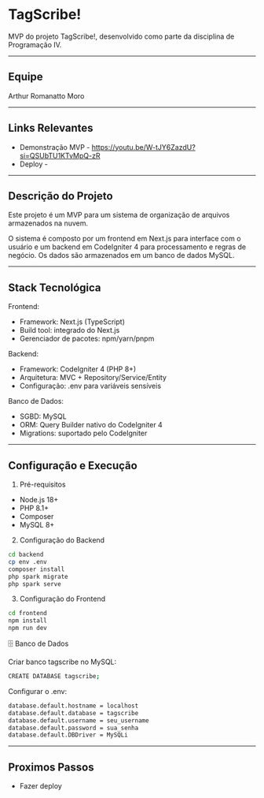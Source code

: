 # TagScribe!

MVP do projeto TagScribe!, desenvolvido como parte da disciplina de Programação IV.

---

## Equipe

Arthur Romanatto Moro

---

## Links Relevantes

* Demonstração MVP - https://youtu.be/W-tJY6ZazdU?si=QSUbTU1KTvMpQ-zR
* Deploy - 

---

## Descrição do Projeto

Este projeto é um MVP para um sistema de organização de arquivos armazenados na nuvem.

O sistema é composto por um frontend em Next.js para interface com o usuário e um backend em CodeIgniter 4 para processamento e regras de negócio. Os dados são armazenados em um banco de dados MySQL.

---

## Stack Tecnológica

Frontend:

  * Framework: Next.js (TypeScript)
  * Build tool: integrado do Next.js
  * Gerenciador de pacotes: npm/yarn/pnpm

Backend:

  * Framework: CodeIgniter 4 (PHP 8+)
  * Arquitetura: MVC + Repository/Service/Entity
  * Configuração: .env para variáveis sensíveis

Banco de Dados:

  * SGBD: MySQL
  * ORM: Query Builder nativo do CodeIgniter 4
  * Migrations: suportado pelo CodeIgniter

---

## Configuração e Execução

1. Pré-requisitos

  * Node.js 18+
  * PHP 8.1+
  * Composer
  * MySQL 8+

2. Configuração do Backend

  ```bash
  cd backend
  cp env .env
  composer install
  php spark migrate
  php spark serve
  ```

3. Configuração do Frontend

  ```bash
  cd frontend
  npm install
  npm run dev
  ```

🗄️ Banco de Dados

Criar banco tagscribe no MySQL:

  ```bash
  CREATE DATABASE tagscribe;
  ```

Configurar o .env:

  ```bash
  database.default.hostname = localhost
  database.default.database = tagscribe
  database.default.username = seu_username
  database.default.password = sua_senha
  database.default.DBDriver = MySQLi
  ```
---

## Proximos Passos

* Fazer deploy




